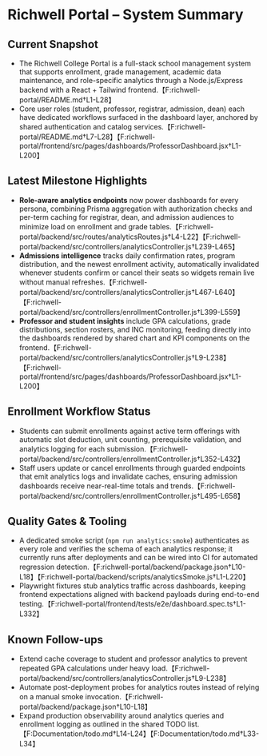 # Richwell Portal – System Summary

## Current Snapshot
- The Richwell College Portal is a full-stack school management system that supports enrollment, grade management, academic data maintenance, and role-specific analytics through a Node.js/Express backend with a React + Tailwind frontend.【F:richwell-portal/README.md†L1-L28】
- Core user roles (student, professor, registrar, admission, dean) each have dedicated workflows surfaced in the dashboard layer, anchored by shared authentication and catalog services.【F:richwell-portal/README.md†L7-L28】【F:richwell-portal/frontend/src/pages/dashboards/ProfessorDashboard.jsx†L1-L200】

## Latest Milestone Highlights
- **Role-aware analytics endpoints** now power dashboards for every persona, combining Prisma aggregation with authorization checks and per-term caching for registrar, dean, and admission audiences to minimize load on enrollment and grade tables.【F:richwell-portal/backend/src/routes/analyticsRoutes.js†L4-L22】【F:richwell-portal/backend/src/controllers/analyticsController.js†L239-L465】
- **Admissions intelligence** tracks daily confirmation rates, program distribution, and the newest enrollment activity, automatically invalidated whenever students confirm or cancel their seats so widgets remain live without manual refreshes.【F:richwell-portal/backend/src/controllers/analyticsController.js†L467-L640】【F:richwell-portal/backend/src/controllers/enrollmentController.js†L399-L559】
- **Professor and student insights** include GPA calculations, grade distributions, section rosters, and INC monitoring, feeding directly into the dashboards rendered by shared chart and KPI components on the frontend.【F:richwell-portal/backend/src/controllers/analyticsController.js†L9-L238】【F:richwell-portal/frontend/src/pages/dashboards/ProfessorDashboard.jsx†L1-L200】

## Enrollment Workflow Status
- Students can submit enrollments against active term offerings with automatic slot deduction, unit counting, prerequisite validation, and analytics logging for each submission.【F:richwell-portal/backend/src/controllers/enrollmentController.js†L352-L432】
- Staff users update or cancel enrollments through guarded endpoints that emit analytics logs and invalidate caches, ensuring admission dashboards receive near-real-time totals and trends.【F:richwell-portal/backend/src/controllers/enrollmentController.js†L495-L658】

## Quality Gates & Tooling
- A dedicated smoke script (`npm run analytics:smoke`) authenticates as every role and verifies the schema of each analytics response; it currently runs after deployments and can be wired into CI for automated regression detection.【F:richwell-portal/backend/package.json†L10-L18】【F:richwell-portal/backend/scripts/analyticsSmoke.js†L1-L220】
- Playwright fixtures stub analytics traffic across dashboards, keeping frontend expectations aligned with backend payloads during end-to-end testing.【F:richwell-portal/frontend/tests/e2e/dashboard.spec.ts†L1-L332】

## Known Follow-ups
- Extend cache coverage to student and professor analytics to prevent repeated GPA calculations under heavy load.【F:richwell-portal/backend/src/controllers/analyticsController.js†L9-L238】
- Automate post-deployment probes for analytics routes instead of relying on a manual smoke invocation.【F:richwell-portal/backend/package.json†L10-L18】
- Expand production observability around analytics queries and enrollment logging as outlined in the shared TODO list.【F:Documentation/todo.md†L14-L24】【F:Documentation/todo.md†L33-L34】
